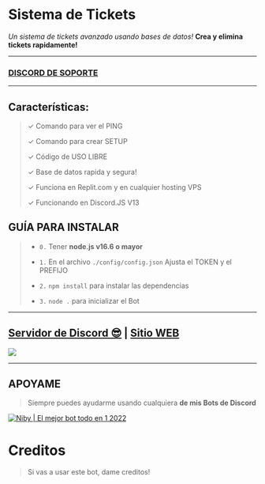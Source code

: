 # Sistema de Tickets

*Un sistema de tickets avanzado usando bases de datos!*
**Crea y elimina tickets rapidamente!**

***

### [**DISCORD DE SOPORTE**](https://discord.gg/MBPsvcphGf)

***

## Características:
> ✓ Comando para ver el PING
> 
> ✓ Comando para crear SETUP
> 
> ✓ Código de USO LIBRE
> 
> ✓ Base de datos rapida y segura!
> 
> ✓ Funciona en Replit.com y en cualquier hosting VPS
> 
> ✓ Funcionando en Discord.JS V13

## GUÍA PARA INSTALAR
 
> - ` 0. ` Tener **node.js v16.6 o mayor**
> 
> - ` 1. ` En el archivo `./config/config.json` Ajusta el TOKEN y el PREFIJO
> 
> - ` 2. ` `npm install` para instalar las dependencias
> 
> - ` 3. ` `node .` para inicializar el Bot

***

## [Servidor de Discord 😎](https://discord.gg/MBPsvcphGf) | [Sitio WEB](https://dewstouh.github.io/niby)
<a href="https://discord.gg/MBPsvcphGf"><img src="https://cdn.discordapp.com/avatars/879388961892618310/ceaa05c1871c6d98313ba36080645168.webp?size=512"></a>

***

## APOYAME

> Siempre puedes ayudarme usando cualquiera **de mis Bots de Discord**

[![Niby | El mejor bot todo en 1 2022](https://cdn.discordapp.com/avatars/879388961892618310/ceaa05c1871c6d98313ba36080645168.webp?size=512)](https://dewstouh.github.io/niby)

# Creditos

> Si vas a usar este bot, dame creditos!

